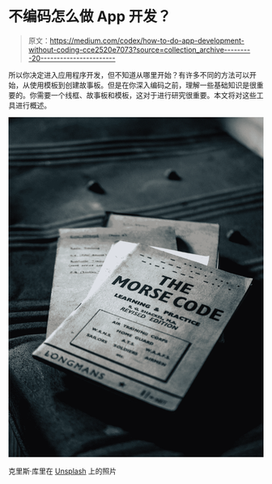 # 不编码怎么做 App 开发？

> 原文：<https://medium.com/codex/how-to-do-app-development-without-coding-cce2520e7073?source=collection_archive---------20----------------------->

所以你决定进入应用程序开发，但不知道从哪里开始？有许多不同的方法可以开始，从使用模板到创建故事板。但是在你深入编码之前，理解一些基础知识是很重要的。你需要一个线框、故事板和模板，这对于进行研究很重要。本文将对这些工具进行概述。

![](img/da9c0bff32161ce59901c5498131862d.png)

克里斯·库里在 [Unsplash](https://unsplash.com?utm_source=medium&utm_medium=referral) 上的照片